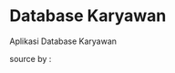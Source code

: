 # Database Karyawan
Aplikasi Database Karyawan

source by : 
<!--
Project      : Data Karyawan CRUD MySQLi (Create, read, Update, Delete) PHP, MySQLi dan Bootstrap
Author		 : Hakko Bio Richard, A.Md
Website		 : http://www.niqoweb.com
Blog         : http://www.acchoblues.blogspot.com
Email	 	 : hakkobiorichard[at]gmail.com
-->
